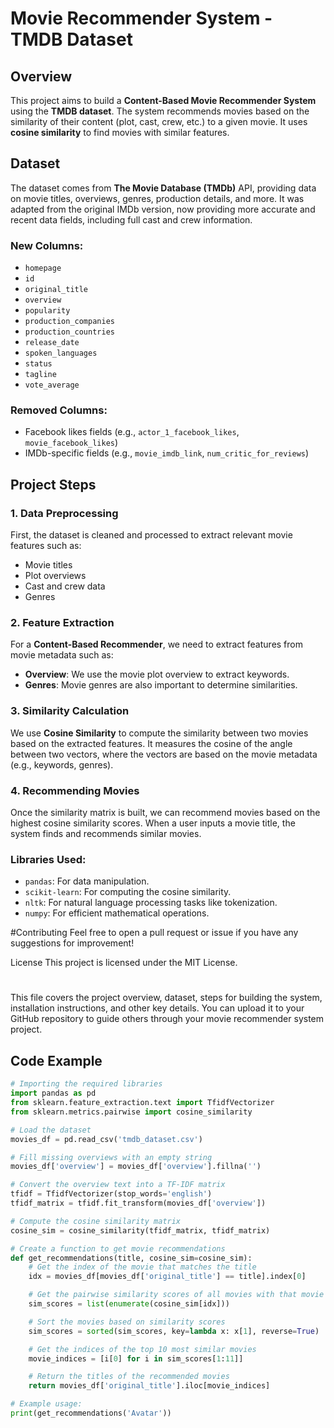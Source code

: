 # Movie Recommender System - TMDB Dataset

## Overview
This project aims to build a **Content-Based Movie Recommender System** using the **TMDB dataset**. The system recommends movies based on the similarity of their content (plot, cast, crew, etc.) to a given movie. It uses **cosine similarity** to find movies with similar features.

## Dataset
The dataset comes from **The Movie Database (TMDb)** API, providing data on movie titles, overviews, genres, production details, and more. It was adapted from the original IMDb version, now providing more accurate and recent data fields, including full cast and crew information.

### New Columns:
- `homepage`
- `id`
- `original_title`
- `overview`
- `popularity`
- `production_companies`
- `production_countries`
- `release_date`
- `spoken_languages`
- `status`
- `tagline`
- `vote_average`

### Removed Columns:
- Facebook likes fields (e.g., `actor_1_facebook_likes`, `movie_facebook_likes`)
- IMDb-specific fields (e.g., `movie_imdb_link`, `num_critic_for_reviews`)

## Project Steps

### 1. Data Preprocessing
First, the dataset is cleaned and processed to extract relevant movie features such as:
- Movie titles
- Plot overviews
- Cast and crew data
- Genres

### 2. Feature Extraction
For a **Content-Based Recommender**, we need to extract features from movie metadata such as:
- **Overview**: We use the movie plot overview to extract keywords.
- **Genres**: Movie genres are also important to determine similarities.

### 3. Similarity Calculation
We use **Cosine Similarity** to compute the similarity between two movies based on the extracted features. It measures the cosine of the angle between two vectors, where the vectors are based on the movie metadata (e.g., keywords, genres).

### 4. Recommending Movies
Once the similarity matrix is built, we can recommend movies based on the highest cosine similarity scores. When a user inputs a movie title, the system finds and recommends similar movies.

### Libraries Used:
- `pandas`: For data manipulation.
- `scikit-learn`: For computing the cosine similarity.
- `nltk`: For natural language processing tasks like tokenization.
- `numpy`: For efficient mathematical operations.

#Contributing
Feel free to open a pull request or issue if you have any suggestions for improvement!

License
This project is licensed under the MIT License.
#
This file covers the project overview, dataset, steps for building the system, installation instructions, and other key details. You can upload it to your GitHub repository to guide others through your movie recommender system project.


## Code Example

```python
# Importing the required libraries
import pandas as pd
from sklearn.feature_extraction.text import TfidfVectorizer
from sklearn.metrics.pairwise import cosine_similarity

# Load the dataset
movies_df = pd.read_csv('tmdb_dataset.csv')

# Fill missing overviews with an empty string
movies_df['overview'] = movies_df['overview'].fillna('')

# Convert the overview text into a TF-IDF matrix
tfidf = TfidfVectorizer(stop_words='english')
tfidf_matrix = tfidf.fit_transform(movies_df['overview'])

# Compute the cosine similarity matrix
cosine_sim = cosine_similarity(tfidf_matrix, tfidf_matrix)

# Create a function to get movie recommendations
def get_recommendations(title, cosine_sim=cosine_sim):
    # Get the index of the movie that matches the title
    idx = movies_df[movies_df['original_title'] == title].index[0]

    # Get the pairwise similarity scores of all movies with that movie
    sim_scores = list(enumerate(cosine_sim[idx]))

    # Sort the movies based on similarity scores
    sim_scores = sorted(sim_scores, key=lambda x: x[1], reverse=True)

    # Get the indices of the top 10 most similar movies
    movie_indices = [i[0] for i in sim_scores[1:11]]

    # Return the titles of the recommended movies
    return movies_df['original_title'].iloc[movie_indices]

# Example usage:
print(get_recommendations('Avatar'))


